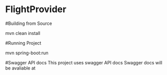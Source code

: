 # FlightProvider

#Building from Source

mvn clean install

#Running Project

mvn spring-boot:run

#Swagger API docs
This project uses swagger API docs
Swagger docs will be avaliable at
